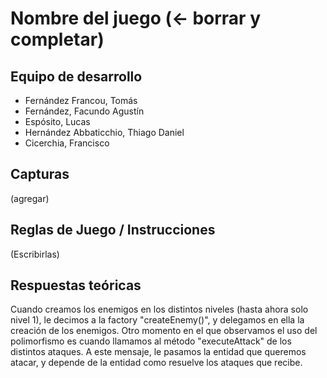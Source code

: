 # Nombre del juego (<- borrar y completar)

## Equipo de desarrollo

- Fernández Francou, Tomás
- Fernández, Facundo Agustín
- Espósito, Lucas
- Hernández Abbaticchio, Thiago Daniel
- Cicerchia, Francisco

## Capturas

(agregar)

## Reglas de Juego / Instrucciones

(Escribirlas)

## Respuestas teóricas

Cuando creamos los enemigos en los distintos niveles (hasta ahora solo nivel 1), le decimos a la factory "createEnemy()", y delegamos en ella la creación de los enemigos.
Otro momento en el que observamos el uso del polimorfismo es cuando llamamos al método "executeAttack" de los distintos ataques. A este mensaje, le pasamos la entidad que queremos atacar, y depende de la entidad como resuelve los ataques que recibe.
